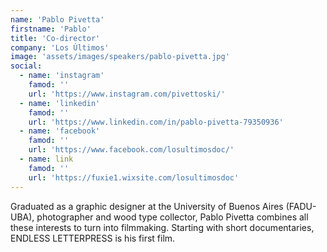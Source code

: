 ```yaml
---
name: 'Pablo Pivetta'
firstname: 'Pablo'
title: 'Co-director'
company: 'Los Últimos'
image: 'assets/images/speakers/pablo-pivetta.jpg'
social:
  - name: 'instagram'
    famod: ''
    url: 'https://www.instagram.com/pivettoski/'
  - name: 'linkedin'
    famod: ''
    url: 'https://www.linkedin.com/in/pablo-pivetta-79350936'
  - name: 'facebook'
    famod: ''
    url: 'https://www.facebook.com/losultimosdoc/'
  - name: link
    famod: ''
    url: 'https://fuxie1.wixsite.com/losultimosdoc'
---
```


Graduated as a graphic designer at the University of Buenos Aires (FADU-UBA), photographer and wood type collector, Pablo Pivetta combines all these interests to turn into filmmaking. Starting with short documentaries, ENDLESS LETTERPRESS is his first film.
